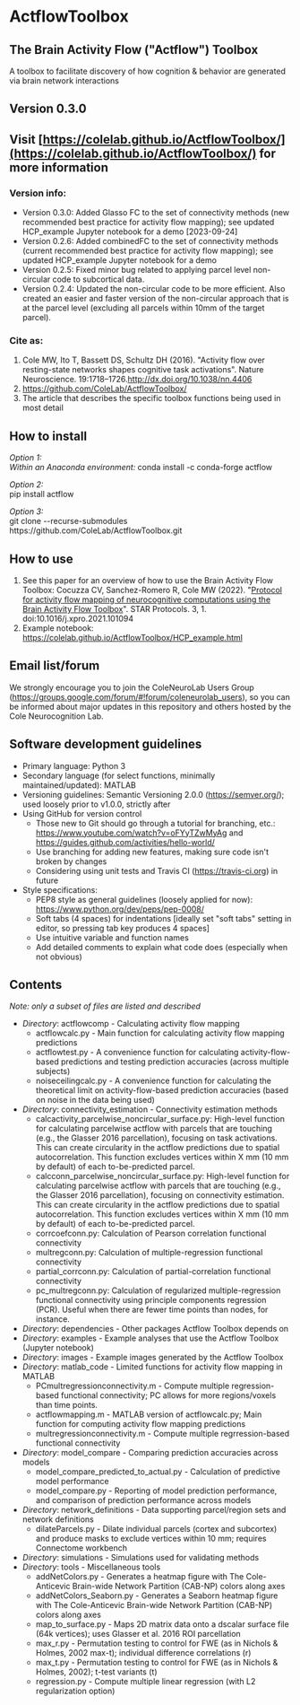 # ActflowToolbox
## The Brain Activity Flow ("Actflow") Toolbox
A toolbox to facilitate discovery of how cognition & behavior are generated via brain network interactions

## Version 0.3.0

## Visit [https://colelab.github.io/ActflowToolbox/](https://colelab.github.io/ActflowToolbox/) for more information

### Version info:
* Version 0.3.0: Added Glasso FC to the set of connectivity methods (new recommended best practice for activity flow mapping); see updated HCP_example Jupyter notebook for a demo [2023-09-24]
* Version 0.2.6: Added combinedFC to the set of connectivity methods (current recommended best practice for activity flow mapping); see updated HCP_example Jupyter notebook for a demo
* Version 0.2.5: Fixed minor bug related to applying parcel level non-circular code to subcortical data.
* Version 0.2.4: Updated the non-circular code to be more efficient. Also created an easier and faster version of the non-circular approach that is at the parcel level (excluding all parcels within 10mm of the target parcel).

### Cite as:
1) Cole MW, Ito T, Bassett DS, Schultz DH (2016). "Activity flow over resting-state networks shapes cognitive task activations". Nature Neuroscience. 19:1718–1726.http://dx.doi.org/10.1038/nn.4406
2) https://github.com/ColeLab/ActflowToolbox/
3) The article that describes the specific toolbox functions being used in most detail

## How to install

<p><i>Option 1:</i>
    <br><i>Within an Anaconda environment:</i> conda install -c conda-forge actflow
  </p>
  <p><i>Option 2:</i>
    <br>pip install actflow
  </p>
  <p><i>Option 3:</i>
    <br>git clone --recurse-submodules https://github.com/ColeLab/ActflowToolbox.git
  </p>

## How to use
1) See this paper for an overview of how to use the Brain Activity Flow Toolbox:
Cocuzza CV, Sanchez-Romero R, Cole MW (2022). "<a href="https://doi.org/10.1016/j.xpro.2021.101094">Protocol for activity flow mapping of neurocognitive computations using the Brain Activity Flow Toolbox</a>". STAR Protocols. 3, 1. doi:10.1016/j.xpro.2021.101094
2) Example notebook: https://colelab.github.io/ActflowToolbox/HCP_example.html

## Email list/forum
We strongly encourage you to join the ColeNeuroLab Users Group (https://groups.google.com/forum/#!forum/coleneurolab_users), so you can be informed about major updates in this repository and others hosted by the Cole Neurocognition Lab.

## Software development guidelines
* Primary language: Python 3
* Secondary language (for select functions, minimally maintained/updated): MATLAB
* Versioning guidelines: Semantic Versioning 2.0.0 (https://semver.org/); used loosely prior to v1.0.0, strictly after
* Using GitHub for version control
	* Those new to Git should go through a tutorial for branching, etc.: https://www.youtube.com/watch?v=oFYyTZwMyAg and https://guides.github.com/activities/hello-world/
	* Use branching for adding new features, making sure code isn't broken by changes
	* Considering using unit tests and Travis CI (https://travis-ci.org) in future
* Style specifications:
	* PEP8 style as general guidelines (loosely applied for now): https://www.python.org/dev/peps/pep-0008/
	* Soft tabs (4 spaces) for indentations [ideally set "soft tabs" setting in editor, so pressing tab key produces 4 spaces]
	* Use intuitive variable and function names
	* Add detailed comments to explain what code does (especially when not obvious)

## Contents
_Note: only a subset of files are listed and described_
* _Directory_: actflowcomp - Calculating activity flow mapping
	* actflowcalc.py - Main function for calculating activity flow mapping predictions
	* actflowtest.py - A convenience function for calculating activity-flow-based predictions and testing prediction accuracies (across multiple subjects)
	* noiseceilingcalc.py - A convenience function for calculating the theoretical limit on activity-flow-based prediction accuracies (based on noise in the data being used)
* _Directory_: connectivity_estimation - Connectivity estimation methods
	* calcactivity_parcelwise_noncircular_surface.py: High-level function for calculating parcelwise actflow with parcels that are touching (e.g., the Glasser 2016 parcellation), focusing on task activations. This can create circularity in the actflow predictions due to spatial autocorrelation. This function excludes vertices within X mm (10 mm by default) of each to-be-predicted parcel.
	* calcconn_parcelwise_noncircular_surface.py: High-level function for calculating parcelwise actflow with parcels that are touching (e.g., the Glasser 2016 parcellation), focusing on connectivity estimation. This can create circularity in the actflow predictions due to spatial autocorrelation. This function excludes vertices within X mm (10 mm by default) of each to-be-predicted parcel.
	* corrcoefconn.py: Calculation of Pearson correlation functional connectivity
	* multregconn.py: Calculation of multiple-regression functional connectivity
	* partial_corrconn.py: Calculation of partial-correlation functional connectivity
	* pc_multregconn.py: Calculation of regularized multiple-regression functional connectivity using principle components regression (PCR). Useful when there are fewer time points than nodes, for instance.
* _Directory_: dependencies - Other packages Actflow Toolbox depends on
* _Directory_: examples - Example analyses that use the Actflow Toolbox (Jupyter notebook)
* _Directory_: images - Example images generated by the Actflow Toolbox
* _Directory_: matlab_code - Limited functions for activity flow mapping in MATLAB
	* PCmultregressionconnectivity.m - Compute multiple regression-based functional connectivity; PC allows for more regions/voxels than time points.
	* actflowmapping.m - MATLAB version of actflowcalc.py; Main function for computing activity flow mapping predictions
	* multregressionconnectivity.m - Compute multiple regrression-based functional connectivity
* _Directory_: model_compare - Comparing prediction accuracies across models
	* model_compare_predicted_to_actual.py - Calculation of predictive model performance
	* model_compare.py - Reporting of model prediction performance, and comparison of prediction performance across models
* _Directory_: network_definitions - Data supporting parcel/region sets and network definitions
	* dilateParcels.py - Dilate individual parcels (cortex and subcortex) and produce masks to exclude vertices within 10 mm; requires Connectome workbench
* _Directory_: simulations - Simulations used for validating methods
* _Directory_: tools - Miscellaneous tools
	* addNetColors.py - Generates a heatmap figure with The Cole-Anticevic Brain-wide Network Partition (CAB-NP) colors along axes
	* addNetColors_Seaborn.py - Generates a Seaborn heatmap figure with The Cole-Anticevic Brain-wide Network Partition (CAB-NP) colors along axes
	* map_to_surface.py - Maps 2D matrix data onto a dscalar surface file (64k vertices); uses Glasser et al. 2016 ROI parcellation
	* max_r.py - Permutation testing to control for FWE (as in Nichols & Holmes, 2002 max-t); individual difference correlations (r)
	* max_t.py - Permutation testing to control for FWE (as in Nichols & Holmes, 2002); t-test variants (t)
	* regression.py - Compute multiple linear regression (with L2 regularization option)


